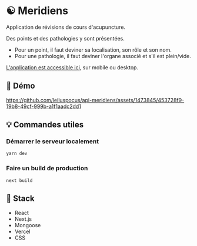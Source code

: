 # ☯️ Meridiens

Application de révisions de cours d'acupuncture. 

Des points et des pathologies y sont présentées. 

- Pour un point, il faut deviner sa localisation, son rôle et son nom.
- Pour une pathologie, il faut deviner l'organe associé et s'il est plein/vide.

[L'application est accessible ici](https://meridiens.vercel.app/), sur mobile ou desktop.

## 🎲 Démo

https://github.com/leiluspocus/api-meridiens/assets/1473845/453728f9-19b8-49cf-999b-a1f1aadc2dd1


## 💡 Commandes utiles 

### Démarrer le serveur localement 
```
yarn dev
```

### Faire un build de production 
```
next build
```

## 🥞 Stack
- React
- Next.js
- Mongoose
- Vercel 
- CSS
 
